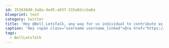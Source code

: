 ```yaml
---
id: 25163040-3a8a-4ed5-a937-315a02ccba6a
blueprint: text
category: twitter
title: 'Hey @Bell_LetsTalk, any way for us individual to contribute as well (like a SMS code)? #BellLetsTalk'
caption: 'Hey <span class="username username_linked">@<a href="https://twitter.com/Bell_LetsTalk" title="Bell Let&#039;s Talk">Bell_LetsTalk</a></span>, any way for us individual to contribute as well (like a SMS code)? <span class="hashtag hashtag_local">#<a href="http://tweettemp.darylchymko.ca/?tag=bellletstalk">BellLetsTalk</a>'
tags:
  - BellLetsTalk
---
```

